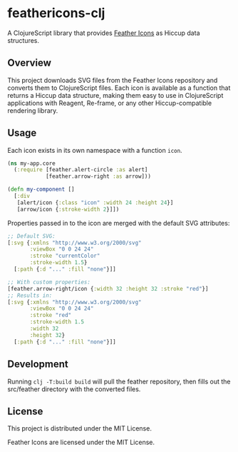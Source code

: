 # feathericons-clj

A ClojureScript library that provides [Feather Icons](https://github.com/feathericons/feather) as Hiccup data structures.

## Overview

This project downloads SVG files from the Feather Icons repository and converts them to ClojureScript files. Each icon is available as a function that returns a Hiccup data structure, making them easy to use in ClojureScript applications with Reagent, Re-frame, or any other Hiccup-compatible rendering library.

## Usage

Each icon exists in its own namespace with a function `icon`.

```clojure
(ns my-app.core
  (:require [feather.alert-circle :as alert]
            [feather.arrow-right :as arrow]))

(defn my-component []
  [:div
   [alert/icon {:class "icon" :width 24 :height 24}]
   [arrow/icon {:stroke-width 2}]])
```

Properties passed in to the icon are merged with the default SVG attributes:

```clojure
;; Default SVG:
[:svg {:xmlns "http://www.w3.org/2000/svg" 
       :viewBox "0 0 24 24" 
       :stroke "currentColor" 
       :stroke-width 1.5} 
  [:path {:d "..." :fill "none"}]]

;; With custom properties:
[feather.arrow-right/icon {:width 32 :height 32 :stroke "red"}]
;; Results in:
[:svg {:xmlns "http://www.w3.org/2000/svg" 
       :viewBox "0 0 24 24" 
       :stroke "red" 
       :stroke-width 1.5
       :width 32
       :height 32} 
  [:path {:d "..." :fill "none"}]]
```

## Development

Running `clj -T:build build` will pull the feather repository, then fills out the src/feather directory with the converted files.

## License

This project is distributed under the MIT License.

Feather Icons are licensed under the MIT License.
